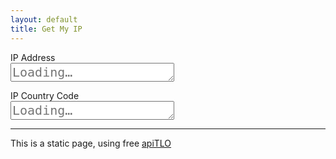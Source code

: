 ```yaml
---
layout: default
title: Get My IP
---
```


<p style="margin-bottom: 0;">IP Address</p>

<textarea rows="1" id="ip" readonly="readonly" style="font-size: 20px" placeholder="Loading…"></textarea>

<p style="margin-bottom: 0;">IP Country Code</p>

<textarea rows="1" id="ipcountry" readonly="readonly" style="font-size: 20px" placeholder="Loading…"></textarea>

<hr />

This is a static page, using free [apiTLO](https://git.tlo.xyz/TLOxyz/API/wikis/my-ip#jsonp-api)

<script>
$.ajax({
	type: 'GET',
	url: 'https://api.tlo.xyz/myip/jsonp.php',
	dataType: 'jsonp',
	crossDomain: true,
	timeout: 10000
}).done(function(response){
	$("#ip").text(response.ip);
	$("#ipcountry").text(response.country);
}).fail(function(error){
	console.log(error.statusText);
	$("#ip").text(error.statusText);
});
</script>
